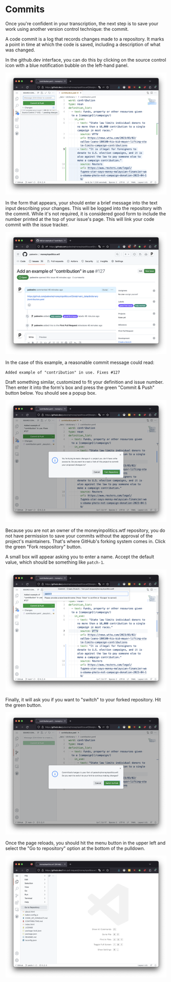 ```{include} _templates/nav.html
```

# Commits

Once you're confident in your transcription, the next step is to save your work using another version control technique: the commit.

A code commit is a log that records changes made to a repository. It marks a point in time at which the code is saved, including a description of what was changed.

In the github.dev interface, you can do this by clicking on the source control icon with a blue notification bubble on the left-hand panel.

![The source control button](_static/img/source-control.png)

In the form that appears, your should enter a brief message into the text input describing your changes. This will be logged into the repository with the commit. While it's not required, it is considered good form to include the number printed at the top of your issue's page. This will link your code commit with the issue tracker.

[![cummings.ee issue](_static/img/issue.png)](https://github.com/palewire/cummings.ee/issues/179)

In the case of this example, a reasonable commit message could read:

```
Added example of "contribution" in use. Fixes #127
```

Draft something similar, customized to fit your definition and issue number. Then enter it into the form's box and press the green "Commit & Push" button below. You should see a popup box.

![Fork popup](_static/img/fork-popup.png)

Because you are not an owner of the moneyinpolitics.wtf repository, you do not have permission to save your commits without the approval of the project's maintainers. That's where GitHub's forking system comes in. Click the green "Fork respository" button.

A small box will appear asking you to enter a name. Accept the default value, which should be something like `patch-1`.

![Naming the fork](_static/img/name-fork.png)

Finally, it will ask you if you want to "switch" to your forked repository. Hit the green button.

![Switching to fork](_static/img/switch-fork.png)

Once the page reloads, you should hit the menu button in the upper left and select the "Go to repository" option at the bottom of the pulldown.

![Go to repository](_static/img/go-to-repo.png)